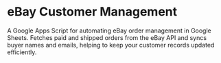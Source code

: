 # eBay Customer Management

A Google Apps Script for automating eBay order management in Google Sheets. Fetches paid and shipped orders from the eBay API and syncs buyer names and emails, helping to keep your customer records updated efficiently.
